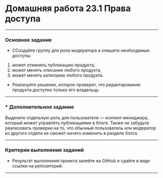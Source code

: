 # Домашняя работа 23.1 Права доступа
_____
### Основное задание
* ССоздайте группу для роли модератора и опишите необходимые доступы:

1. может отменять публикацию продукта,
2. может менять описание любого продукта,
3. может менять категорию любого продукта.


* Реализуйте решение, которое проверит, что редактирование продукта доступно только его владельцу.

_____

### * Дополнительное задание

Выделите отдельную роль для пользователя — контент-менеджера, который может управлять публикациями в блоге. 
Также не забудьте реализовать проверки на то, что обычный пользователь или модератор из другого отдела не сможет 
ничего изменить в разделе блога.
______

### Критерии выполнения заданий

* Результат выполнения проекта залейте на GitHub и сдайте в виде ссылки на репозиторий.

______